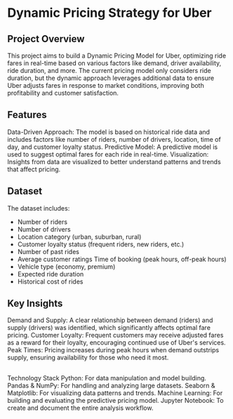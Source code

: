 # Dynamic Pricing Strategy for Uber
## Project Overview
This project aims to build a Dynamic Pricing Model for Uber, optimizing ride fares in real-time based on various factors like demand, driver availability, ride duration, and more. The current pricing model only considers ride duration, but the dynamic approach leverages additional data to ensure Uber adjusts fares in response to market conditions, improving both profitability and customer satisfaction.

## Features
Data-Driven Approach: The model is based on historical ride data and includes factors like number of riders, number of drivers, location, time of day, and customer loyalty status.
Predictive Model: A predictive model is used to suggest optimal fares for each ride in real-time.
Visualization: Insights from data are visualized to better understand patterns and trends that affect pricing.
## Dataset
The dataset includes:

* Number of riders
* Number of drivers
* Location category (urban, suburban, rural)
* Customer loyalty status (frequent riders, new riders, etc.)
* Number of past rides
* Average customer ratings
Time of booking (peak hours, off-peak hours)
* Vehicle type (economy, premium)
* Expected ride duration
* Historical cost of rides
## Key Insights
Demand and Supply: A clear relationship between demand (riders) and supply (drivers) was identified, which significantly affects optimal fare pricing.
Customer Loyalty: Frequent customers may receive adjusted fares as a reward for their loyalty, encouraging continued use of Uber's services.
Peak Times: Pricing increases during peak hours when demand outstrips supply, ensuring availability for those who need it most.
## 
Technology Stack
Python: For data manipulation and model building.
Pandas & NumPy: For handling and analyzing large datasets.
Seaborn & Matplotlib: For visualizing data patterns and trends.
Machine Learning: For building and evaluating the predictive pricing model.
Jupyter Notebook: To create and document the entire analysis workflow.
